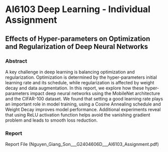 # AI6103 Deep Learning - Individual Assignment

## Effects of Hyper-parameters on Optimization and Regularization of Deep Neural Networks

### Abstract
A key challenge in deep learning is balancing optimization and regularization. Optimization is determined by the hyper-parameters initial learning rate and its schedule, while regularization is affected by weight decay and data augmentation. In this report, we explore how these hyper-parameters impact deep neural networks using the MobileNet architecture and the CIFAR-100 dataset. We found that setting a good learning rate plays an important role in model training, using a Cosine Annealing schedule and Weight Decay improves model performance. Additional experiments reveal that using ReLU activation function helps avoid the vanishing gradient problem and leads to smooth loss reduction.

### Report
Report File (Nguyen_Giang_Son___G2404606D___AI6103_Assignment.pdf)
